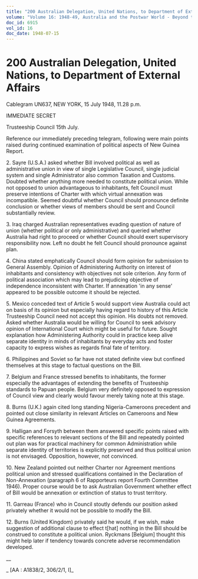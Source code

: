 ```yaml
---
title: "200 Australian Delegation, United Nations, to Department of External Affairs"
volume: "Volume 16: 1948-49, Australia and the Postwar World - Beyond the Region"
doc_id: 6915
vol_id: 16
doc_date: 1948-07-15
---
```


# 200 Australian Delegation, United Nations, to Department of External Affairs

Cablegram UN637, NEW YORK, 15 July 1948, 11.28 p.m.

IMMEDIATE SECRET

Trusteeship Council 15th July.

Reference our immediately preceding telegram, following were main points raised during continued examination of political aspects of New Guinea Report.

2\. Sayre (U.S.A.) asked whether Bill involved political as well as administrative union in view of single Legislative Council, single judicial system and single Administrator also common Taxation and Customs. Doubted whether anything more needed to constitute political union. While not opposed to union advantageous to inhabitants, felt Council must preserve intentions of Charter with which virtual annexation was incompatible. Seemed doubtful whether Council should pronounce definite conclusion or whether views of members should be sent and Council substantially review.

3\. Iraq charged Australian representatives evading question of nature of union (whether political or only administrative) and queried whether Australia had right to proceed or whether Council should exert supervisory responsibility now. Left no doubt he felt Council should pronounce against plan.

4\. China stated emphatically Council should form opinion for submission to General Assembly. Opinion of Administering Authority on interest of inhabitants and consistency with objectives not sole criterion. Any form of political association which may lead to prejudicing objective of independence inconsistent with Charter. If annexation 'in any sense' appeared to be possible outcome it should be rejected.

5\. Mexico conceded text of Article 5 would support view Australia could act on basis of its opinion but especially having regard to history of this Article Trusteeship Council need not accept this opinion. His doubts not removed. Asked whether Australia would be willing for Council to seek advisory opinion of International Court which might be useful for future. Sought explanation how Administering Authority could in practice keep alive separate identity in minds of inhabitants by everyday acts and foster capacity to express wishes as regards final fate of territory.

6\. Philippines and Soviet so far have not stated definite view but confined themselves at this stage to factual questions on the Bill.

7\. Belgium and France stressed benefits to inhabitants, the former especially the advantages of extending the benefits of Trusteeship standards to Papuan people. Belgium very definitely opposed to expression of Council view and clearly would favour merely taking note at this stage.

8\. Burns (U.K.) again cited long standing Nigeria-Cameroons precedent and pointed out close similarity in relevant Articles on Cameroons and New Guinea Agreements.

9\. Halligan and Forsyth between them answered specific points raised with specific references to relevant sections of the Bill and repeatedly pointed out plan was for practical machinery for common Administration while separate identity of territories is explicitly preserved and thus political union is not envisaged. Opposition, however, not convinced.

10\. New Zealand pointed out neither Charter nor Agreement mentions political union and stressed qualifications contained in the Declaration of Non-Annexation (paragraph 6 of Rapporteurs report Fourth Committee 1946). Proper course would be to ask Australian Government whether effect of Bill would be annexation or extinction of status to trust territory.

11\. Garreau (France) who in Council stoutly defends our position asked privately whether it would not be possible to modify the Bill.

12\. Burns (United Kingdom) privately said he would, if we wish, make suggestion of additional clause to effect t[hat] nothing in the Bill should be construed to constitute a political union. Ryckmans [Belgium] thought this might help later if tendency towards concrete adverse recommendation developed.

__

_ [AA : A1838/2, 306/2/1, I]_
